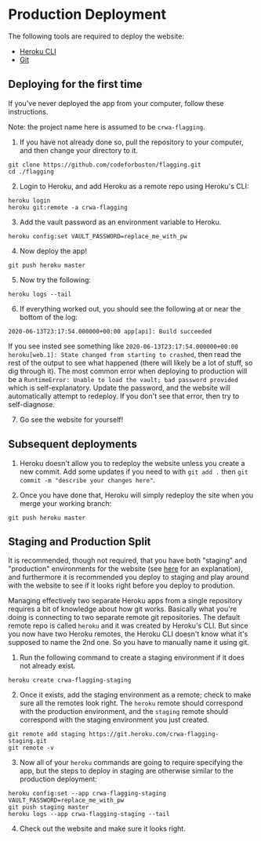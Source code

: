 # Production Deployment

The following tools are required to deploy the website:

- [Heroku CLI](https://devcenter.heroku.com/articles/heroku-cli)
- [Git](https://git-scm.com/book/en/v2/Getting-Started-Installing-Git)

## Deploying for the first time

If you've never deployed the app from your computer, follow these instructions.

Note: the project name here is assumed to be `crwa-flagging`.

1. If you have not already done so, pull the repository to your computer, and then change your directory to it.

```shell
git clone https://github.com/codeforboston/flagging.git
cd ./flagging
```

2. Login to Heroku, and add Heroku as a remote repo using Heroku's CLI:

```shell
heroku login
heroku git:remote -a crwa-flagging
```

3. Add the vault password as an environment variable to Heroku.

```shell
heroku config:set VAULT_PASSWORD=replace_me_with_pw
```

4. Now deploy the app!

```shell
git push heroku master
```

5. Now try the following:

```shell
heroku logs --tail
```

6. If everything worked out, you should see the following at or near the bottom of the log:

```shell
2020-06-13T23:17:54.000000+00:00 app[api]: Build succeeded
```

If you see insted see something like `2020-06-13T23:17:54.000000+00:00 heroku[web.1]: State changed from starting to crashed`, then read the rest of the output to see what happened (there will likely be a lot of stuff, so dig through it). The most common error when deploying to production will be a `RuntimeError: Unable to load the vault; bad password provided` which is self-explanatory. Update the password, and the website will automatically attempt to redeploy. If you don't see that error, then try to self-diagnose.

7. Go see the website for yourself!

## Subsequent deployments

1. Heroku doesn't allow you to redeploy the website unless you create a new commit. Add some updates if you need to with `git add .` then `git commit -m "describe your changes here"`.

2. Once you have done that, Heroku will simply redeploy the site when you merge your working branch:

```shell
git push heroku master
```

## Staging and Production Split

It is recommended, though not required, that you have both "staging" and "production" environments for the website (see [here](https://en.wikipedia.org/wiki/Deployment_environment#Staging) for an explanation), and furthermore it is recommended you deploy to staging and play around with the website to see if it looks right before you deploy to prodution.

Managing effectively two separate Heroku apps from a single repository requires a bit of knowledge about how git works. Basically what you're doing is connecting to two separate remote git repositories. The default remote repo is called `heroku` and it was created by Heroku's CLI. But since you now have two Heroku remotes, the Heroku CLI doesn't know what it's supposed to name the 2nd one. So you have to manually name it using git.

1. Run the following command to create a staging environment if it does not already exist.

```shell
heroku create crwa-flagging-staging
```

2. Once it exists, add the staging environment as a remote; check to make sure all the remotes look right. The `heroku` remote should correspond with the production environment, and the `staging` remote should correspond with the staging environment you just created.

```shell
git remote add staging https://git.heroku.com/crwa-flagging-staging.git
git remote -v
```

3. Now all of your `heroku` commands are going to require specifying the app, but the steps to deploy in staging are otherwise similar to the production deployment:

```shell
heroku config:set --app crwa-flagging-staging VAULT_PASSWORD=replace_me_with_pw
git push staging master
heroku logs --app crwa-flagging-staging --tail
```

4. Check out the website and make sure it looks right.
